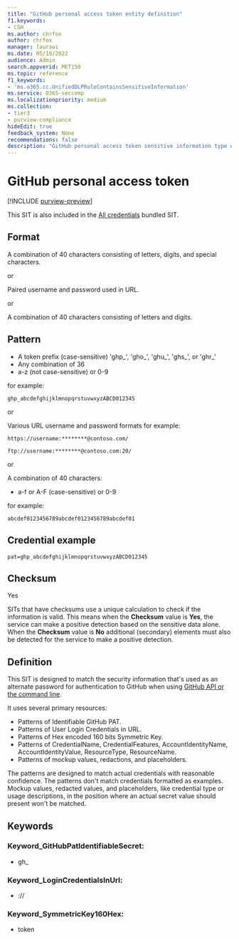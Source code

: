 ```yaml
---
title: "GitHub personal access token entity definition"
f1.keywords:
- CSH
ms.author: chrfox
author: chrfox
manager: laurawi
ms.date: 05/19/2022
audience: Admin
search.appverid: MET150
ms.topic: reference
f1_keywords:
- 'ms.o365.cc.UnifiedDLPRuleContainsSensitiveInformation'
ms.service: O365-seccomp
ms.localizationpriority: medium
ms.collection:
- tier3
- purview-compliance
hideEdit: true
feedback_system: None
recommendations: false
description: "GitHub personal access token sensitive information type entity definition."
---
```


# GitHub personal access token

[!INCLUDE [purview-preview](../includes/purview-preview.md)]

This SIT is also included in the [All credentials](sit-defn-all-creds.md) bundled SIT.

 ## Format

A combination of 40 characters consisting of letters, digits, and special characters.

or

Paired username and password used in URL.

or

A combination of 40 characters consisting of letters and digits.

## Pattern

- A token prefix (case-sensitive) 'ghp_', 'gho_', 'ghu_', 'ghs_', or 'ghr_'
- Any combination of 36 
- a-z (not case-sensitive) or 0-9

for example:

`ghp_abcdefghijklmnopqrstuvwxyzABCD012345`

or

Various URL username and password formats for example:
 
`https://username:********@contoso.com/` <br>

`ftp://username:********@contoso.com:20/`<br>


or

A combination of 40 characters:

- a-f or A-F (case-sensitive) or 0-9

for example:

`abcdef0123456789abcdef0123456789abcdef01`

## Credential example 

`pat=ghp_abcdefghijklmnopqrstuvwxyzABCD012345`

## Checksum

Yes

SITs that have checksums use a unique calculation to check if the information is valid. This means when the **Checksum** value is **Yes**, the service can make a positive detection based on the sensitive data alone. When the **Checksum** value is **No** additional (secondary) elements must also be detected  for the service to make a positive detection.

## Definition

This SIT is designed to match the security information that's used as an alternate password for authentication to GitHub when using [GitHub API or the command line](https://docs.github.com/en/authentication/keeping-your-account-and-data-secure/creating-a-personal-access-token). 

It uses several primary resources:

- Patterns of Identifiable GitHub PAT.
- Patterns of User Login Credentials in URL.
- Patterns of Hex encoded 160 bits Symmetric Key.
- Patterns of CredentialName, CredentialFeatures, AccountIdentityName, AccountIdentityValue, ResourceType, ResourceName.
- Patterns of mockup values, redactions, and placeholders.

The patterns are designed to match actual credentials with reasonable confidence. The patterns don't match credentials formatted as examples. Mockup values, redacted values, and placeholders, like credential type or usage descriptions, in the position where an actual secret value should present won't be matched.

## Keywords

### Keyword_GitHubPatIdentifiableSecret:

- gh_

### Keyword_LoginCredentialsInUrl:

- ://

### Keyword_SymmetricKey160Hex:

- token
